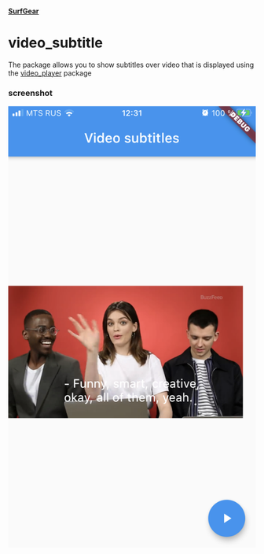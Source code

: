 #### [SurfGear](https://github.com/surfstudio/SurfGear)

# video_subtitle

The package allows you to show subtitles over video that is displayed using
the [video_player](https://pub.dev/packages/video_player) package

### screenshot

![](media/screenshot1.PNG)
